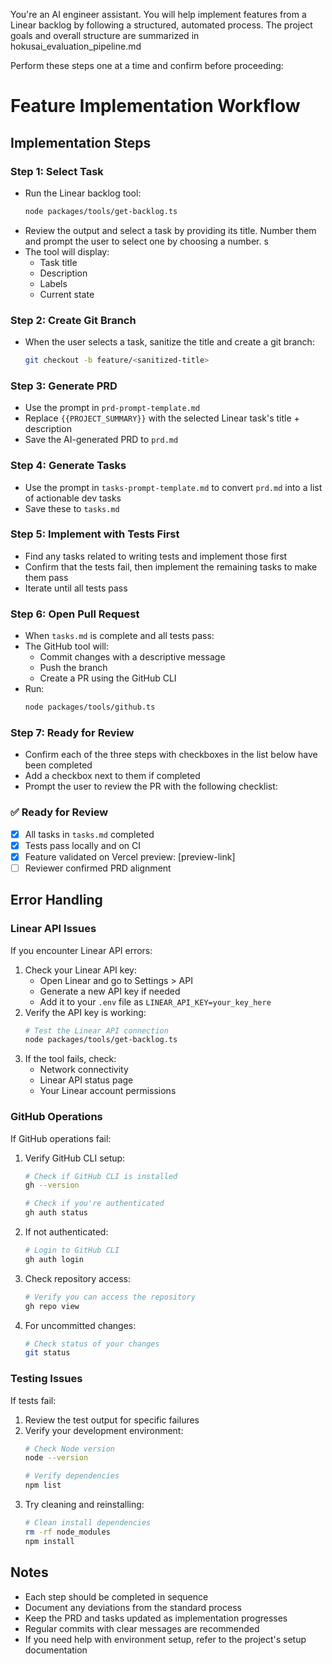 You're an AI engineer assistant. You will help implement 
features from a Linear backlog by following a structured, automated process. The project goals and overall structure are summarized in hokusai_evaluation_pipeline.md

Perform these steps one at a time and confirm before proceeding:

# Feature Implementation Workflow

## Implementation Steps

### Step 1: Select Task
- Run the Linear backlog tool:
  ```bash
  node packages/tools/get-backlog.ts
  ```
- Review the output and select a task by providing its title. Number them and prompt the user to select one by choosing a number. s
- The tool will display:
  - Task title
  - Description
  - Labels
  - Current state

### Step 2: Create Git Branch
- When the user selects a task, sanitize the title and create a git branch:
  ```bash
  git checkout -b feature/<sanitized-title>
  ```

### Step 3: Generate PRD
- Use the prompt in `prd-prompt-template.md`
- Replace `{{PROJECT_SUMMARY}}` with the selected Linear task's title + description
- Save the AI-generated PRD to `prd.md`

### Step 4: Generate Tasks
- Use the prompt in `tasks-prompt-template.md` to convert `prd.md` into a list of actionable dev tasks
- Save these to `tasks.md`

### Step 5: Implement with Tests First
- Find any tasks related to writing tests and implement those first
- Confirm that the tests fail, then implement the remaining tasks to make them pass
- Iterate until all tests pass

### Step 6: Open Pull Request
- When `tasks.md` is complete and all tests pass:
- The GitHub tool will:
  - Commit changes with a descriptive message
  - Push the branch
  - Create a PR using the GitHub CLI
- Run:
  ```bash
  node packages/tools/github.ts
  ```

### Step 7: Ready for Review
- Confirm each of the three steps with checkboxes in the list below have been completed
- Add a checkbox next to them if completed
- Prompt the user to review the PR with the following checklist:

### ✅ Ready for Review

- [x] All tasks in `tasks.md` completed
- [x] Tests pass locally and on CI
- [x] Feature validated on Vercel preview: [preview-link]
- [ ] Reviewer confirmed PRD alignment

## Error Handling

### Linear API Issues
If you encounter Linear API errors:
1. Check your Linear API key:
   - Open Linear and go to Settings > API
   - Generate a new API key if needed
   - Add it to your `.env` file as `LINEAR_API_KEY=your_key_here`
2. Verify the API key is working:
   ```bash
   # Test the Linear API connection
   node packages/tools/get-backlog.ts
   ```
3. If the tool fails, check:
   - Network connectivity
   - Linear API status page
   - Your Linear account permissions

### GitHub Operations
If GitHub operations fail:
1. Verify GitHub CLI setup:
   ```bash
   # Check if GitHub CLI is installed
   gh --version
   
   # Check if you're authenticated
   gh auth status
   ```
2. If not authenticated:
   ```bash
   # Login to GitHub CLI
   gh auth login
   ```
3. Check repository access:
   ```bash
   # Verify you can access the repository
   gh repo view
   ```
4. For uncommitted changes:
   ```bash
   # Check status of your changes
   git status
   ```

### Testing Issues
If tests fail:
1. Review the test output for specific failures
2. Verify your development environment:
   ```bash
   # Check Node version
   node --version
   
   # Verify dependencies
   npm list
   ```
3. Try cleaning and reinstalling:
   ```bash
   # Clean install dependencies
   rm -rf node_modules
   npm install
   ```

## Notes
- Each step should be completed in sequence
- Document any deviations from the standard process
- Keep the PRD and tasks updated as implementation progresses
- Regular commits with clear messages are recommended
- If you need help with environment setup, refer to the project's setup documentation